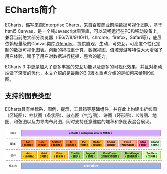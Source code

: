 # ECharts简介

[ECharts](http://echarts.baidu.com/)，缩写来自Enterprise Charts，来自百度商业前端数据可视化团队，基于html5 Canvas，是一个纯Javascript图表库，可以流畅运行在PC和移动设备上，兼容当前绝大部分浏览器（IE6/7/8/9/10/11，chrome，firefox，Safari等），底层依赖轻量级的Canvas类库[ZRender](https://github.com/ecomfe/zrender)，提供直观，生动，可交互，可高度个性化定制的数据可视化图表。创新的拖拽重计算、数据视图、值域漫游等特性大大增强了用户体验，赋予了用户对数据进行挖掘、整合的能力。

ECharts 3 中更是加入了更多丰富的交互功能以及更多的可视化效果，并且对移动端做了深度的优化，本文介绍的是最新的3.0版本重点介绍的是如何来绘制K线图。

## 支持的图表类型

ECharts具有坐标系，图例，提示，工具箱等基础组件，并在此上构建出折线图（区域图）、柱状图（条状图）、散点图（气泡图）、饼图（环形图）、K线图、地图、和弦图以及力导向布局图，同时支持任意维度的堆积和多图表混合展现。

![](/assets/architecture.png)





